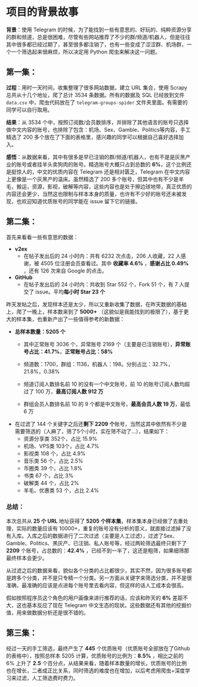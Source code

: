 # 项目的背景故事

**背景**：使用 Telegram 的时候，为了能找到一些有意思的、好玩的、纯粹资源分享的群和频道，总是很困难，尽管有些网站推荐了不少的群/频道/机器人，但是往往其中很多都已经过期了，甚至很多都注销了，也有一些变成了涩涩群、机场群，一个一个筛选起来很麻烦，所以决定用 Python 爬虫来解决这一问题。



## 第一集：

**过程**：用时一天时间，收集整理了很多网站数据，建立 URL 集合，使用 Scrapy 总共从十几个地址，爬了总计 3534 条数据。所有的数据及 SQL 已经放到文件 `data.csv` 中，爬虫代码放在了 `telegram-groups-spider` 文件夹里面。有需要的同学可以自行取用。



**结果**：从 3534 个中，按照订阅数/会员数排序，并排除了其他语言的账号只选择做中文内容的账号，也排除了包含：机场、Sex、Gamble、Politics等内容，手工精选了 200 多个放在了下面的表格里，感兴趣的同学可以根据自己喜好选择加入。



**感悟**：从数据来看，其中有很多是早已注销的群/频道/机器人，也有不是是灰黑产业的账号或者挂羊头卖狗肉的账号。精选账号大概只占到总数的 **6%**，这个比例还是挺惊人的，中文的优质内容在 Telegram 还是相对匮乏，Telegram 在中文内容上更像是一个灰黑产的温床。虽然精选了 200 多个账号，但其中也有不少是羊毛，搬运，资源，影视，破解等内容，这些内容也是处于擦边球地带，真正优质的内容还会更少，当然这也限制与样本本身的质量，也许有不少好的账号还未被发现，也欢迎知道优质账号的同学能在 issue 留下它的链接。



## 第二集：

首先来看看一些有意思的数据：

- **v2ex**
  - 在帖子发出后的 24 小时内：共有 6232 次点击，206 人收藏，22 人感谢，被 4505 位注册会员查看过。其中 **收藏率 4.6%** ，**感谢占比 0.49%** ，还有 126 次来自 Google 的点击。
- **GitHub**
  - 在帖子发出后的 24 小时内：共收到 Star 552 个，Fork 51 个，有 7 人提交了 issue。平均**每小时 Star 23 个**



昨天发帖之后，发现样本还是太少，所以又重新收集了数据，在昨天数据的基础上，爬了一晚上，样本数来到了 **5000+** （这貌似是我能找到的极限了），基于更大的样本集，也重新产出了一些值得参考的新数据：



- **总样本数量：5205 个**
  - 其中正常账号 3036 个，异常账号 2169 个（主要是已注销账号），**异常账号占比：41.7%**，**正常账号占比：58%**
  
  - 频道数：1700，群组：1136，机器人：198。分别占比：32.7%，21.8%，0.38%
  - 频道订阅人数排名前 10 的没有一个中文账号，前 10 的账号订阅人数均超过了 100 万，**最高订阅人数 912 万**
  - 群组会员人数排名前 10 的 9 个都是中文账号，**最高会员人数 19 万**，最低 6 万
- 在过滤了 144 个关键字之后还**剩下 2209 个**账号，当然这其中依然有不少是需要筛选的（人麻了，筛了5个小时，实在筛不动了...），结果如下：
  - 资源分享类 352个，占比 15.9%
  - 机场、VPS类 103个，占比 4.7%
  - 影视类 108 个，占比 4.9%
  - 音乐类 56 个，占比 2.5%
  - 币圈类 39 个，占比 1.8%
  - 书类 67 个，占比 3%
  - 破解类 44 个，占比 2%
  - 羊毛、优惠类 53 个，占比 2.4%



### 总结：

本次总共从 **25 个 URL** 地址获得了 **5205 个样本集**，样本集本身已经做了去重处理，实际的数量应该有 10000+，重复的账号没有分析的意义，就直接过滤掉了没有入库。入库之后的数据进行了二次过滤（主要是人工过滤），过滤了Sex、Gamble、Politics、黑灰产、已注销、私人账号等，经过两轮筛选最终只剩下了 **2209** 个账号，占总数的：**42.4%** ，已经不到一半了，这还是粗筛，如果细筛那最终样本会更少。

从过滤之后的数据来看，貌似各个分类的占比都很少，其实不然，因为很多账号都是跨多个分类，并不是只专精一个分类。另一方面从关键字来筛选分类，并不是很准确，最准确的应该是点进每个账号里去看内容，但这样的话人工成本会很高。

假如按照程序员这个角色的用户画像来进行推荐的话，应该和昨天的 **6%** 差距不大，这也基本反应了现在 Telegram 中文生态的现状。这些数据还有其他的挖掘价值，用来做数据分析还是很不错的。


## 第三集：
经过一天的手工筛选，最终产生了 **445** 个优质账号（优质账号全部放在了Github的表格中），按照总样本 5205 计算，优质账号的比例为：**8.5%** ，相比之前的 6% 上升了 **2.5** 个百分点，从结果来看，随着样本数量的增长，优质账号的比例也在增长，二者成正比关系，同时筛选的难度也在增加，以后考虑用爬虫+深度学习来过滤，人工筛选费时费力。


